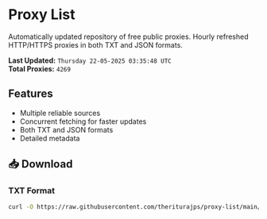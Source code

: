 # Proxy List

Automatically updated repository of free public proxies. Hourly refreshed HTTP/HTTPS proxies in both TXT and JSON formats.

**Last Updated:** `Thursday 22-05-2025 03:35:48 UTC`  
**Total Proxies:** `4269`

## Features
- Multiple reliable sources
- Concurrent fetching for faster updates
- Both TXT and JSON formats
- Detailed metadata

## 📥 Download

### TXT Format
```bash
curl -O https://raw.githubusercontent.com/theriturajps/proxy-list/main/proxies.txt